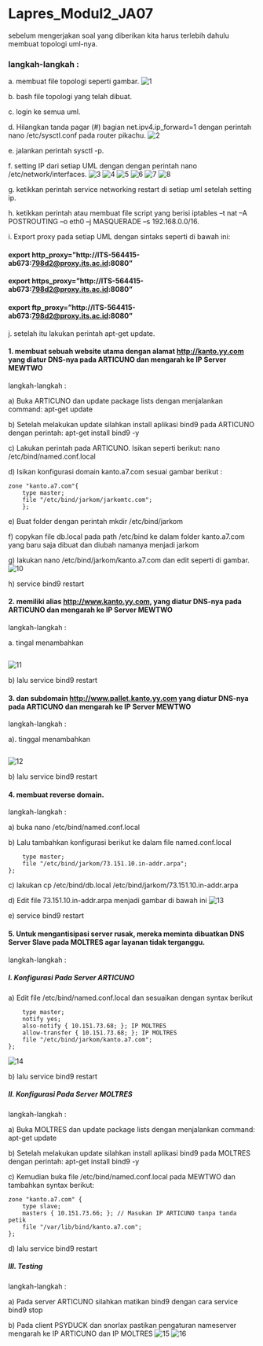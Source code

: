 # Lapres_Modul2_JA07

sebelum mengerjakan soal yang diberikan kita harus terlebih dahulu membuat topologi uml-nya.
### langkah-langkah :
a. membuat file topologi seperti gambar. 
![1](https://user-images.githubusercontent.com/45744801/66715095-50300d00-ede9-11e9-9b8c-0fb5139f9178.PNG)

b. bash file topologi yang telah dibuat.

c. login ke semua uml.

d. Hilangkan tanda pagar (#) bagian net.ipv4.ip_forward=1 dengan perintah nano /etc/sysctl.conf pada router pikachu.
![2](https://user-images.githubusercontent.com/45744801/66715122-b4eb6780-ede9-11e9-82d9-28ffc1d3149b.PNG)

e. jalankan perintah sysctl -p.

f. setting IP dari setiap UML dengan dengan perintah nano /etc/network/interfaces.
![3](https://user-images.githubusercontent.com/45744801/66715181-583c7c80-edea-11e9-8cfe-ed71809194be.PNG)
![4](https://user-images.githubusercontent.com/45744801/66715183-58d51300-edea-11e9-8ac3-1e18abcabf4d.PNG)
![5](https://user-images.githubusercontent.com/45744801/66715184-596da980-edea-11e9-9f6e-4c74a9692435.PNG)
![6](https://user-images.githubusercontent.com/45744801/66715185-5a064000-edea-11e9-8673-ff104f40329b.PNG)
![7](https://user-images.githubusercontent.com/45744801/66715186-5a9ed680-edea-11e9-9a28-b5fe8e7053a4.PNG)
![8](https://user-images.githubusercontent.com/45744801/66715187-5b376d00-edea-11e9-9d6a-fc47b30e4566.PNG)

g. ketikkan perintah service networking restart di setiap uml setelah setting ip.

h. ketikkan perintah atau membuat file script yang berisi iptables –t nat –A POSTROUTING –o eth0 –j MASQUERADE –s 192.168.0.0/16.

i. Export proxy pada setiap UML dengan sintaks seperti di bawah ini:

#### export http_proxy=”http://ITS-564415-ab673:798d2@proxy.its.ac.id:8080”
#### export https_proxy=”http://ITS-564415-ab673:798d2@proxy.its.ac.id:8080”
#### export ftp_proxy=”http://ITS-564415-ab673:798d2@proxy.its.ac.id:8080”

j. setelah itu lakukan perintah apt-get update.

#### 1. membuat sebuah website utama dengan alamat http://kanto.yy.com yang diatur DNS-nya pada ARTICUNO dan mengarah ke IP Server MEWTWO
langkah-langkah :

a) Buka ARTICUNO dan update package lists dengan menjalankan command: apt-get update

b) Setelah melakukan update silahkan install aplikasi bind9 pada ARTICUNO dengan perintah: apt-get install bind9 -y

c) Lakukan perintah pada ARTICUNO. Isikan seperti berikut: nano /etc/bind/named.conf.local

d) Isikan konfigurasi domain kanto.a7.com sesuai gambar berikut :
```
zone "kanto.a7.com"{
	type master;
	file "/etc/bind/jarkom/jarkomtc.com";
	};
 ```
e) Buat folder dengan perintah mkdir /etc/bind/jarkom

f) copykan file db.local pada path /etc/bind ke dalam folder kanto.a7.com yang baru saja dibuat dan diubah namanya menjadi jarkom

g) lakukan nano /etc/bind/jarkom/kanto.a7.com dan edit seperti di gambar.
![10](https://user-images.githubusercontent.com/45744801/66715382-e31e7680-edec-11e9-8445-c2961e72e313.PNG)

h) service bind9 restart

#### 2. memiliki alias http://www.kanto.yy.com, yang diatur DNS-nya pada ARTICUNO dan mengarah ke IP Server MEWTWO
langkah-langkah :

a. tingal menambahkan 
```www	IN CNAME kanto.a7.com
```
![11](https://user-images.githubusercontent.com/45744801/66715479-00a01000-edee-11e9-9a88-35fd1f3f2f0d.PNG)

b) lalu service bind9 restart
#### 3. dan subdomain http://www.pallet.kanto.yy.com yang diatur DNS-nya pada ARTICUNO dan mengarah ke IP Server MEWTWO
langkah-langkah :

a). tinggal menambahkan
```www.pallet IN A 10.151.73.67
```
![12](https://user-images.githubusercontent.com/45744801/66715480-00a01000-edee-11e9-8e00-c38692669c75.PNG)

b) lalu service bind9 restart

#### 4. membuat reverse domain.
langkah-langkah :

a) buka nano /etc/bind/named.conf.local

b) Lalu tambahkan konfigurasi berikut ke dalam file named.conf.local
```zone "73.151.10.in-addr.arpa" {
    type master;
    file "/etc/bind/jarkom/73.151.10.in-addr.arpa";
};
```
c) lakukan cp /etc/bind/db.local /etc/bind/jarkom/73.151.10.in-addr.arpa

d) Edit file 73.151.10.in-addr.arpa menjadi gambar di bawah ini
![13](https://user-images.githubusercontent.com/45744801/66715595-5e812780-edef-11e9-830a-6b219e7aa5e4.PNG)

e) service bind9 restart

#### 5. Untuk mengantisipasi server rusak, mereka meminta dibuatkan DNS Server Slave pada MOLTRES agar layanan tidak terganggu.
langkah-langkah :

##### I. Konfigurasi Pada Server ARTICUNO
a) Edit file /etc/bind/named.conf.local dan sesuaikan dengan syntax berikut
```zone "kanto.a7.com" {
    type master;
    notify yes;
    also-notify { 10.151.73.68; }; IP MOLTRES
    allow-transfer { 10.151.73.68; }; IP MOLTRES
    file "/etc/bind/jarkom/kanto.a7.com";
};
```
![14](https://user-images.githubusercontent.com/45744801/66715674-39d97f80-edf0-11e9-9de4-61c7b1962523.PNG)

b) lalu service bind9 restart

##### II. Konfigurasi Pada Server MOLTRES
langkah-langkah :

a) Buka MOLTRES dan update package lists dengan menjalankan command: apt-get update

b) Setelah melakukan update silahkan install aplikasi bind9 pada MOLTRES dengan perintah: apt-get install bind9 -y

c) Kemudian buka file /etc/bind/named.conf.local pada MEWTWO dan tambahkan syntax berikut:
```
zone "kanto.a7.com" {
    type slave;
    masters { 10.151.73.66; }; // Masukan IP ARTICUNO tanpa tanda petik
    file "/var/lib/bind/kanto.a7.com";
};
```
d) lalu service bind9 restart

##### III. Testing
langkah-langkah :

a) Pada server ARTICUNO silahkan matikan bind9 dengan cara service bind9 stop

b) Pada client PSYDUCK dan snorlax pastikan pengaturan nameserver mengarah ke IP ARTICUNO dan IP MOLTRES
![15](https://user-images.githubusercontent.com/45744801/66715812-f97b0100-edf1-11e9-9fe0-d2a3d9252a18.PNG)
![16](https://user-images.githubusercontent.com/45744801/66715813-fa139780-edf1-11e9-839a-20dfcdfa2299.PNG)
